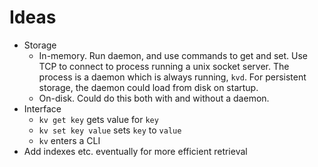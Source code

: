 # Ideas

- Storage
    - In-memory. Run daemon, and use commands to get and set. Use TCP to connect to process running a unix socket server. The process is a daemon which is always running, `kvd`. For persistent storage, the daemon could load from disk on startup.
    - On-disk. Could do this both with and without a daemon.
- Interface
    - `kv get key` gets value for `key`
    - `kv set key value` sets `key` to `value`
    - `kv` enters a CLI
- Add indexes etc. eventually for more efficient retrieval
